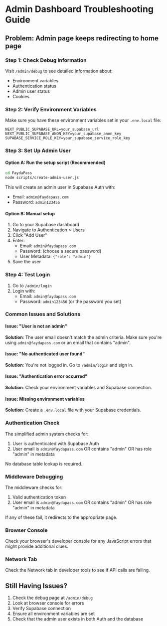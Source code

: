 # Admin Dashboard Troubleshooting Guide

## Problem: Admin page keeps redirecting to home page

### Step 1: Check Debug Information
Visit `/admin/debug` to see detailed information about:
- Environment variables
- Authentication status
- Admin user status
- Cookies

### Step 2: Verify Environment Variables
Make sure you have these environment variables set in your `.env.local` file:

```env
NEXT_PUBLIC_SUPABASE_URL=your_supabase_url
NEXT_PUBLIC_SUPABASE_ANON_KEY=your_supabase_anon_key
SUPABASE_SERVICE_ROLE_KEY=your_supabase_service_role_key
```

### Step 3: Set Up Admin User

#### Option A: Run the setup script (Recommended)
```bash
cd FaydaPass
node scripts/create-admin-user.js
```

This will create an admin user in Supabase Auth with:
- Email: `admin@faydapass.com`
- Password: `admin123456`

#### Option B: Manual setup
1. Go to your Supabase dashboard
2. Navigate to Authentication > Users
3. Click "Add User"
4. Enter:
   - Email: `admin@faydapass.com`
   - Password: (choose a secure password)
   - User Metadata: `{"role": "admin"}`
5. Save the user

### Step 4: Test Login
1. Go to `/admin/login`
2. Login with:
   - Email: `admin@faydapass.com`
   - Password: `admin123456` (or the password you set)



### Common Issues and Solutions

#### Issue: "User is not an admin"
**Solution**: The user email doesn't match the admin criteria. Make sure you're using `admin@faydapass.com` or an email that contains "admin".

#### Issue: "No authenticated user found"
**Solution**: You're not logged in. Go to `/admin/login` and sign in.

#### Issue: "Authentication error occurred"
**Solution**: Check your environment variables and Supabase connection.

#### Issue: Missing environment variables
**Solution**: Create a `.env.local` file with your Supabase credentials.

### Authentication Check
The simplified admin system checks for:
1. User is authenticated with Supabase Auth
2. User email is `admin@faydapass.com` OR contains "admin" OR has role "admin" in metadata

No database table lookup is required.

### Middleware Debugging
The middleware checks for:
1. Valid authentication token
2. User email is `admin@faydapass.com` OR contains "admin" OR has role "admin" in metadata

If any of these fail, it redirects to the appropriate page.

### Browser Console
Check your browser's developer console for any JavaScript errors that might provide additional clues.

### Network Tab
Check the Network tab in developer tools to see if API calls are failing.

## Still Having Issues?

1. Check the debug page at `/admin/debug`
2. Look at browser console for errors
3. Verify Supabase connection
4. Ensure all environment variables are set
5. Check that the admin user exists in both Auth and the database 